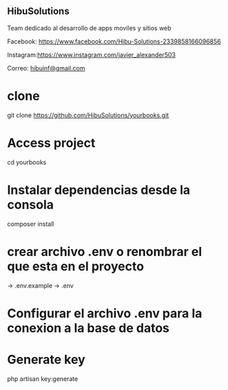 
## HibuSolutions

Team dedicado al desarrollo de apps moviles y sitios web

Facebook: https://www.facebook.com/Hibu-Solutions-2339858166096856

Instagram:https://www.instagram.com/javier_alexander503

Correo: hibuinf@gmail.com
  
# clone
git clone https://github.com/HibuSolutions/yourbooks.git

# Access project
cd yourbooks


# Instalar  dependencias desde la consola
composer install

# crear archivo .env o renombrar el que esta en el proyecto
-> .env.example -> .env

# Configurar el archivo .env para  la conexion a la base de datos

# Generate key
php artisan key:generate


